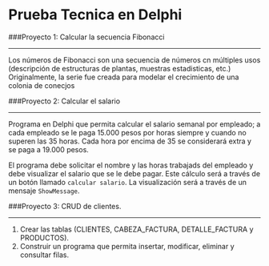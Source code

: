 # Prueba Tecnica en Delphi


###Proyecto 1: Calcular la secuencia Fibonacci
<hr/>

Los números de Fibonacci son una secuencia de números cn múltiples usos (descripción de estructuras de plantas, muestras estadisticas, etc.) Originalmente, la serie fue creada para modelar el crecimiento de una colonia de conecjos

###Proyecto 2: Calcular el salario
<hr/>

Programa en Delphi que permita calcular el salario semanal por empleado; a cada empleado se le paga 15.000 pesos por horas siempre y cuando no superen las 35 horas. Cada hora por encima de 35 se considerará extra y se paga a 19.000 pesos.

El programa debe solicitar el nombre y las horas trabajads del empleado y debe visualizar el salario que se le debe pagar. Este cálculo será a través de un botón llamado `calcular salario`. La visualización será a través de un mensaje `ShowMessage`.

###Proyecto 3: CRUD de clientes.
<hr/>

1. Crear las tablas (CLIENTES, CABEZA_FACTURA, DETALLE_FACTURA y PRODUCTOS).
2. Construir un programa que permita insertar, modificar, eliminar y consultar filas.
